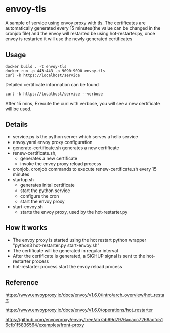 # envoy-tls

A sample of service using envoy proxy with tls. The certificates are automatically generated every 15 minutes(the value can be changed in the cronjob file) and the envoy will restarted be using hot-restarter.py, once envoy is restarted it will use the newly generated certificates

## Usage
    docker build . -t envoy-tls
    docker run -p 443:443 -p 9090:9090 envoy-tls
    curl -k https://localhost/service

Detailed certificate information can be found

    curl -k https://localhost/service --verbose

After 15 mins, Execute the curl with verbose, you will see a new certificate will be used.

## Details

- service.py is the python server which serves a hello service
- envoy.yaml envoy proxy configuration
- generate-certificate.sh generates a new certificate
- renew-certificate.sh, 
  - generates a new certificate 
  - invoke the envoy proxy reload process
- cronjob, cronjob commands to execute renew-certificate.sh every 15 minutes
- startup.sh
  - generates inital certificate
  - start the python service
  - configure the cron
  - start the envoy proxy
- start-envoy.sh
  - starts the envoy proxy, used by the hot-restarter.py

## How it works

- The envoy proxy is started using the hot restart python wrapper "python3 hot-restarter.py start-envoy.sh"
- The certificate will be generated in regular interval
- After the certificate is generated, a SIGHUP signal is sent to the hot-restarter process
- hot-restarter process start the envoy reload process

## Reference

https://www.envoyproxy.io/docs/envoy/v1.6.0/intro/arch_overview/hot_restart

https://www.envoyproxy.io/docs/envoy/v1.6.0/operations/hot_restarter

https://github.com/envoyproxy/envoy/tree/ab7ab69d7976acacc7269acfc516cfb1f5836564/examples/front-proxy 
